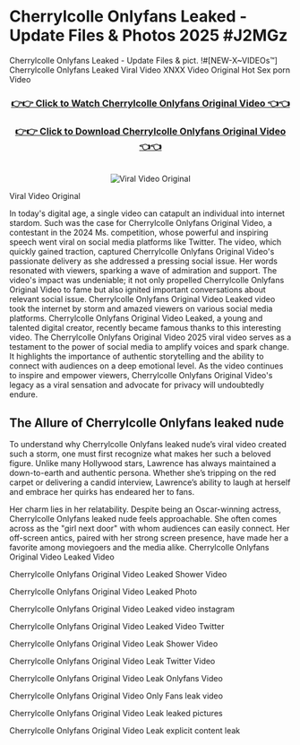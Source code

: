 # Cherrylcolle Onlyfans Leaked - Update Files & Photos 2025 #J2MGz

Cherrylcolle Onlyfans Leaked - Update Files & pict. !#[NEW-X~VIDEOs™] Cherrylcolle Onlyfans Leaked Viral Video XNXX Video Original Hot Sex porn Video
<br>
<div align="center">
<h3><a href="https://links2leaks.com?utm_source=cherrylcolle&utm_medium=gitlong" rel="nofollow">👉👉 Click to Watch Cherrylcolle Onlyfans Original Video 👈👈</a></h3>
<h3><a href="https://links2leaks.com?utm_source=cherrylcolle&utm_medium=gitlong" rel="nofollow">👉👉 Click to Download Cherrylcolle Onlyfans Original Video 👈👈</a></h3>
<br>
<a href="https://links2leaks.com?utm_source=cherrylcolle&utm_medium=gitlong" rel="nofollow"><img src="https://i.ibb.co/Gkj2r4b/banner.png" alt="Viral Video Original" style="max-width: 100%; display: inline-block;" data-target="animated-image.originalImage"></a>
</div>

Viral Video Original

In today's digital age, a single video can catapult an individual into internet stardom. Such was the case for Cherrylcolle Onlyfans Original Video, a contestant in the 2024 Ms. competition, whose powerful and inspiring speech went viral on social media platforms like Twitter.
The video, which quickly gained traction, captured Cherrylcolle Onlyfans Original Video's passionate delivery as she addressed a pressing social issue. Her words resonated with viewers, sparking a wave of admiration and support. The video's impact was undeniable; it not only propelled Cherrylcolle Onlyfans Original Video to fame but also ignited important conversations about relevant social issue.
Cherrylcolle Onlyfans Original Video Leaked video took the internet by storm and amazed viewers on various social media platforms. Cherrylcolle Onlyfans Original Video Leaked, a young and talented digital creator, recently became famous thanks to this interesting video.
The Cherrylcolle Onlyfans Original Video 2025 viral video serves as a testament to the power of social media to amplify voices and spark change. It highlights the importance of authentic storytelling and the ability to connect with audiences on a deep emotional level. As the video continues to inspire and empower viewers, Cherrylcolle Onlyfans Original Video's legacy as a viral sensation and advocate for privacy will undoubtedly endure.

<h2>The Allure of Cherrylcolle Onlyfans leaked nude</h2>


To understand why Cherrylcolle Onlyfans leaked nude’s viral video created such a storm, one must first recognize what makes her such a beloved figure. Unlike many Hollywood stars, Lawrence has always maintained a down-to-earth and authentic persona. Whether she’s tripping on the red carpet or delivering a candid interview, Lawrence’s ability to laugh at herself and embrace her quirks has endeared her to fans.

Her charm lies in her relatability. Despite being an Oscar-winning actress, Cherrylcolle Onlyfans leaked nude feels approachable. She often comes across as the "girl next door" with whom audiences can easily connect. Her off-screen antics, paired with her strong screen presence, have made her a favorite among moviegoers and the media alike.
Cherrylcolle Onlyfans Original Video Leaked Video

Cherrylcolle Onlyfans Original Video Leaked Shower Video

Cherrylcolle Onlyfans Original Video Leaked Photo

Cherrylcolle Onlyfans Original Video Leaked video instagram

Cherrylcolle Onlyfans Original Video Leaked Video Twitter

Cherrylcolle Onlyfans Original Video Leak Shower Video

Cherrylcolle Onlyfans Original Video Leak Twitter Video

Cherrylcolle Onlyfans Original Video Leak Onlyfans Video

Cherrylcolle Onlyfans Original Video Only Fans leak video

Cherrylcolle Onlyfans Original Video Leak leaked pictures

Cherrylcolle Onlyfans Original Video Leak explicit content leak